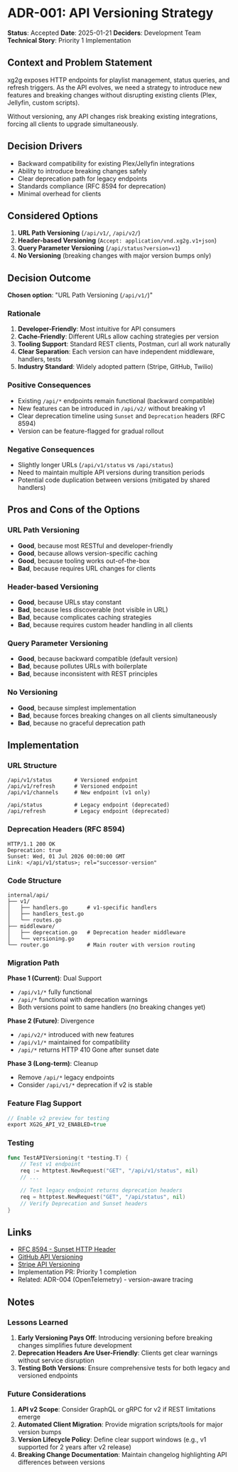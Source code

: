 # ADR-001: API Versioning Strategy

**Status**: Accepted
**Date**: 2025-01-21
**Deciders**: Development Team
**Technical Story**: Priority 1 Implementation

## Context and Problem Statement

xg2g exposes HTTP endpoints for playlist management, status queries, and refresh triggers. As the API evolves, we need a strategy to introduce new features and breaking changes without disrupting existing clients (Plex, Jellyfin, custom scripts).

Without versioning, any API changes risk breaking existing integrations, forcing all clients to upgrade simultaneously.

## Decision Drivers

- Backward compatibility for existing Plex/Jellyfin integrations
- Ability to introduce breaking changes safely
- Clear deprecation path for legacy endpoints
- Standards compliance (RFC 8594 for deprecation)
- Minimal overhead for clients

## Considered Options

1. **URL Path Versioning** (`/api/v1/`, `/api/v2/`)
2. **Header-based Versioning** (`Accept: application/vnd.xg2g.v1+json`)
3. **Query Parameter Versioning** (`/api/status?version=v1`)
4. **No Versioning** (breaking changes with major version bumps only)

## Decision Outcome

**Chosen option**: "URL Path Versioning (`/api/v1/`)"

### Rationale

1. **Developer-Friendly**: Most intuitive for API consumers
2. **Cache-Friendly**: Different URLs allow caching strategies per version
3. **Tooling Support**: Standard REST clients, Postman, curl all work naturally
4. **Clear Separation**: Each version can have independent middleware, handlers, tests
5. **Industry Standard**: Widely adopted pattern (Stripe, GitHub, Twilio)

### Positive Consequences

- Existing `/api/*` endpoints remain functional (backward compatible)
- New features can be introduced in `/api/v2/` without breaking v1
- Clear deprecation timeline using `Sunset` and `Deprecation` headers (RFC 8594)
- Version can be feature-flagged for gradual rollout

### Negative Consequences

- Slightly longer URLs (`/api/v1/status` vs `/api/status`)
- Need to maintain multiple API versions during transition periods
- Potential code duplication between versions (mitigated by shared handlers)

## Pros and Cons of the Options

### URL Path Versioning

- **Good**, because most RESTful and developer-friendly
- **Good**, because allows version-specific caching
- **Good**, because tooling works out-of-the-box
- **Bad**, because requires URL changes for clients

### Header-based Versioning

- **Good**, because URLs stay constant
- **Bad**, because less discoverable (not visible in URL)
- **Bad**, because complicates caching strategies
- **Bad**, because requires custom header handling in all clients

### Query Parameter Versioning

- **Good**, because backward compatible (default version)
- **Bad**, because pollutes URLs with boilerplate
- **Bad**, because inconsistent with REST principles

### No Versioning

- **Good**, because simplest implementation
- **Bad**, because forces breaking changes on all clients simultaneously
- **Bad**, because no graceful deprecation path

## Implementation

### URL Structure

```
/api/v1/status       # Versioned endpoint
/api/v1/refresh      # Versioned endpoint
/api/v1/channels     # New endpoint (v1 only)

/api/status          # Legacy endpoint (deprecated)
/api/refresh         # Legacy endpoint (deprecated)
```

### Deprecation Headers (RFC 8594)

```http
HTTP/1.1 200 OK
Deprecation: true
Sunset: Wed, 01 Jul 2026 00:00:00 GMT
Link: </api/v1/status>; rel="successor-version"
```

### Code Structure

```
internal/api/
├── v1/
│   ├── handlers.go      # v1-specific handlers
│   ├── handlers_test.go
│   └── routes.go
├── middleware/
│   ├── deprecation.go   # Deprecation header middleware
│   └── versioning.go
└── router.go            # Main router with version routing
```

### Migration Path

**Phase 1 (Current)**: Dual Support
- `/api/v1/*` fully functional
- `/api/*` functional with deprecation warnings
- Both versions point to same handlers (no breaking changes yet)

**Phase 2 (Future)**: Divergence
- `/api/v2/*` introduced with new features
- `/api/v1/*` maintained for compatibility
- `/api/*` returns HTTP 410 Gone after sunset date

**Phase 3 (Long-term)**: Cleanup
- Remove `/api/*` legacy endpoints
- Consider `/api/v1/*` deprecation if v2 is stable

### Feature Flag Support

```go
// Enable v2 preview for testing
export XG2G_API_V2_ENABLED=true
```

### Testing

```go
func TestAPIVersioning(t *testing.T) {
    // Test v1 endpoint
    req := httptest.NewRequest("GET", "/api/v1/status", nil)
    // ...

    // Test legacy endpoint returns deprecation headers
    req = httptest.NewRequest("GET", "/api/status", nil)
    // Verify Deprecation and Sunset headers
}
```

## Links

- [RFC 8594 - Sunset HTTP Header](https://datatracker.ietf.org/doc/html/rfc8594)
- [GitHub API Versioning](https://docs.github.com/en/rest/overview/api-versions)
- [Stripe API Versioning](https://stripe.com/docs/api/versioning)
- Implementation PR: Priority 1 completion
- Related: ADR-004 (OpenTelemetry) - version-aware tracing

## Notes

### Lessons Learned

1. **Early Versioning Pays Off**: Introducing versioning before breaking changes simplifies future development
2. **Deprecation Headers Are User-Friendly**: Clients get clear warnings without service disruption
3. **Testing Both Versions**: Ensure comprehensive tests for both legacy and versioned endpoints

### Future Considerations

1. **API v2 Scope**: Consider GraphQL or gRPC for v2 if REST limitations emerge
2. **Automated Client Migration**: Provide migration scripts/tools for major version bumps
3. **Version Lifecycle Policy**: Define clear support windows (e.g., v1 supported for 2 years after v2 release)
4. **Breaking Change Documentation**: Maintain changelog highlighting API differences between versions
